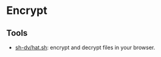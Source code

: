 # Encrypt

## Tools
* [sh-dv/hat.sh](https://github.com/sh-dv/hat.sh): encrypt and decrypt files in your browser. 